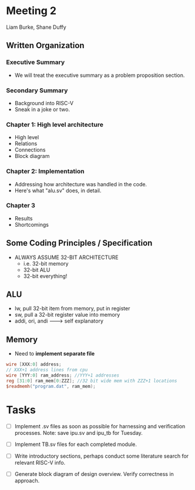 # Meeting 2
Liam Burke, Shane Duffy

## Written Organization
### Executive Summary
* We will treat the executive summary as a problem proposition section. 

### Secondary Summary
* Background into RISC-V
* Sneak in a joke or two.

### Chapter 1: High level architecture
* High level
* Relations
* Connections
* Block diagram

### Chapter 2: Implementation
* Addressing how architecture was handled in the code.
* Here's what "alu.sv" does, in detail.
  
### Chapter 3
* Results
* Shortcomings

## Some Coding Principles / Specification
* ALWAYS ASSUME 32-BIT ARCHITECTURE
  * i.e. 32-bit memory
  * 32-bit ALU
  * 32-bit everything!
 
## ALU
* lw, pull 32-bit item from memory, put in register
* sw, pull a 32-bit register value into memory
* addi, ori, andi ---> self explanatory

## Memory
* Need to **implement separate file**
```Verilog
wire [XXX:0] address;
// XXX+1 address lines from cpu​
wire [YYY:0] ram_address; //YYY+1 addresses​
reg [31:0] ram_mem[0:ZZZ]; //32 bit wide mem with ZZZ+1 locations​
$readmemh("program.dat", ram_mem);
```

# Tasks
- [ ] Implement .sv files as soon as possible for harnessing and verification processes. Note: save ipu.sv and ipu_tb for Tuesday.
- [ ] Implement TB.sv files for each completed module.
- [ ] Write introductory sections, perhaps conduct some literature search for relevant RISC-V info.
- [ ] Generate block diagram of design overview. Verify correctness in approach.

